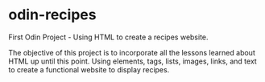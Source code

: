 # odin-recipes
First Odin Project - Using HTML to create a recipes website.

The objective of this project is to incorporate
all the lessons learned about HTML up until
this point. Using elements, tags, lists, images,
links, and text to create a functional website
to display recipes.
